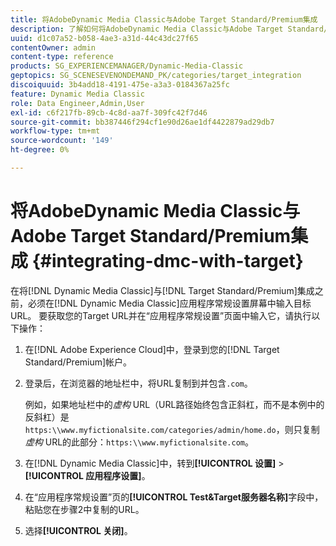 ```yaml
---
title: 将AdobeDynamic Media Classic与Adobe Target Standard/Premium集成
description: 了解如何将AdobeDynamic Media Classic与Adobe Target Standard/Premium相集成。
uuid: d1c07a52-b058-4ae3-a31d-44c43dc27f65
contentOwner: admin
content-type: reference
products: SG_EXPERIENCEMANAGER/Dynamic-Media-Classic
geptopics: SG_SCENESEVENONDEMAND_PK/categories/target_integration
discoiquuid: 3b4add18-4191-475e-a3a3-0184367a25fc
feature: Dynamic Media Classic
role: Data Engineer,Admin,User
exl-id: c6f217fb-89cb-4c8d-aa7f-309fc42f7d46
source-git-commit: bb387446f294cf1e90d26ae1df4422879ad29db7
workflow-type: tm+mt
source-wordcount: '149'
ht-degree: 0%

---
```


# 将AdobeDynamic Media Classic与Adobe Target Standard/Premium集成 {#integrating-dmc-with-target}

在将[!DNL Dynamic Media Classic]与[!DNL Target Standard/Premium]集成之前，必须在[!DNL Dynamic Media Classic]应用程序常规设置屏幕中输入目标URL。 要获取您的Target URL并在“应用程序常规设置”页面中输入它，请执行以下操作：

1. 在[!DNL Adobe Experience Cloud]中，登录到您的[!DNL Target Standard/Premium]帐户。
1. 登录后，在浏览器的地址栏中，将URL复制到并包含`.com`。

   例如，如果地址栏中的&#x200B;*虚构* URL（URL路径始终包含正斜杠，而不是本例中的反斜杠）是`https:\\www.myfictionalsite.com/categories/admin/home.do`，则只复制&#x200B;*虚构* URL的此部分：`https:\\www.myfictionalsite.com`。

1. 在[!DNL Dynamic Media Classic]中，转到&#x200B;**[!UICONTROL 设置]** > **[!UICONTROL 应用程序设置]**。
1. 在“应用程序常规设置”页的&#x200B;**[!UICONTROL Test&amp;Target服务器名称]**&#x200B;字段中，粘贴您在步骤2中复制的URL。
1. 选择&#x200B;**[!UICONTROL 关闭]**。
